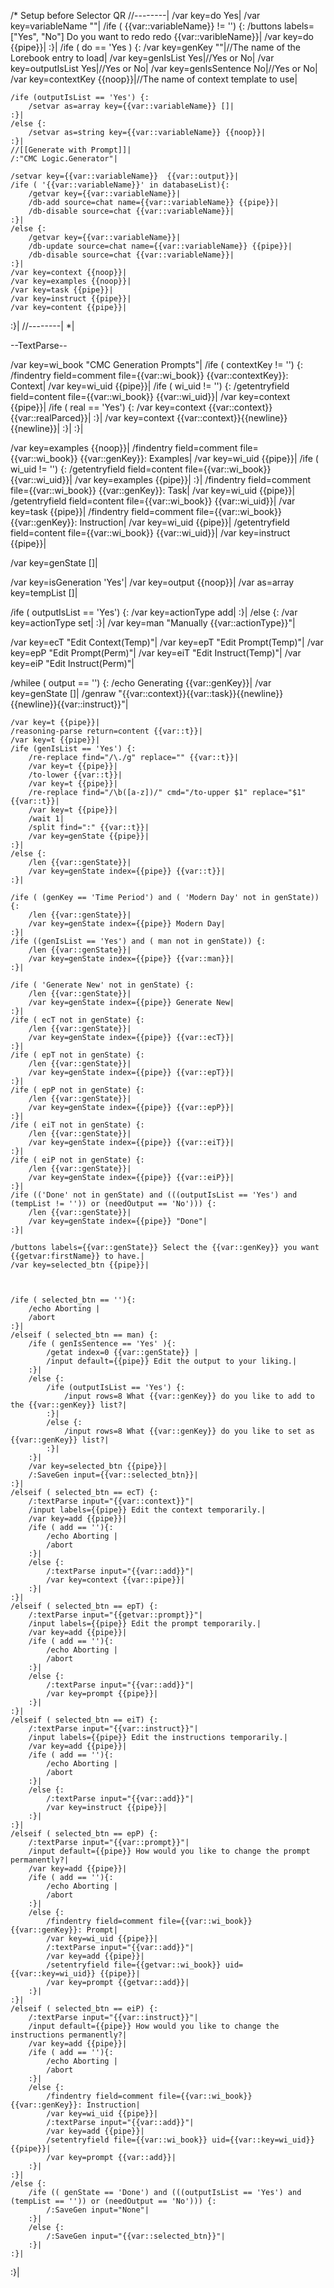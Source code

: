 /* Setup before Selector QR
//--------|
/var key=do Yes|
/var key=variableName ""|
/ife ( {{var::variableName}} != '') {:
	/buttons labels=["Yes", "No"] Do you want to redo redo {{var::varibleName}}|
	/var key=do {{pipe}}|
:}|
/ife ( do == 'Yes ) {:
	/var key=genKey ""|//The name of the Lorebook entry to load|
	/var key=genIsList Yes|//Yes or No|
	/var key=outputIsList Yes|//Yes or No|
	/var key=genIsSentence No|//Yes or No|
	/var key=contextKey {{noop}}|//The name of context template to use|
	
	
	/ife (outputIsList == 'Yes') {:
		/setvar as=array key={{var::variableName}} []|
	:}|
	/else {:
		/setvar as=string key={{var::variableName}} {{noop}}|
	:}|
	//[[Generate with Prompt]]|
	/:"CMC Logic.Generator"|
	
	/setvar key={{var::variableName}}  {{var::output}}|
	/ife ( '{{var::variableName}}' in databaseList){:
		/getvar key={{var::variableName}}|
		/db-add source=chat name={{var::variableName}} {{pipe}}|
		/db-disable source=chat {{var::variableName}}|
	:}|
	/else {:
		/getvar key={{var::variableName}}|
		/db-update source=chat name={{var::variableName}} {{pipe}}|
		/db-disable source=chat {{var::variableName}}|
	:}|
	/var key=context {{noop}}|
	/var key=examples {{noop}}|
	/var key=task {{pipe}}|
	/var key=instruct {{pipe}}|
	/var key=content {{pipe}}|
:}|
//--------|
*|

--TextParse--

/var key=wi_book "CMC Generation Prompts"|
/ife ( contextKey != '') {:
	/findentry field=comment file={{var::wi_book}} {{var::contextKey}}: Context|
	/var key=wi_uid {{pipe}}|
	/ife ( wi_uid != '') {:
		/getentryfield field=content file={{var::wi_book}} {{var::wi_uid}}|
		/var key=context {{pipe}}|
		/ife ( real == 'Yes') {:
			/var key=context {{var::context}}{{var::realParced}}|
		:}|
		/var key=context {{var::context}}{{newline}}{{newline}}|
	:}|
:}|

/var key=examples {{noop}}|
/findentry field=comment file={{var::wi_book}} {{var::genKey}}: Examples|
/var key=wi_uid {{pipe}}|
/ife ( wi_uid != '') {:
	/getentryfield field=content file={{var::wi_book}} {{var::wi_uid}}|
	/var key=examples {{pipe}}|
:}|
/findentry field=comment file={{var::wi_book}} {{var::genKey}}: Task|
/var key=wi_uid {{pipe}}|
/getentryfield field=content file={{var::wi_book}} {{var::wi_uid}}|
/var key=task {{pipe}}|
/findentry field=comment file={{var::wi_book}} {{var::genKey}}: Instruction|
/var key=wi_uid {{pipe}}|
/getentryfield field=content file={{var::wi_book}} {{var::wi_uid}}|
/var key=instruct {{pipe}}|

/var key=genState []|

/var key=isGeneration 'Yes'|
/var key=output {{noop}}|
/var as=array key=tempList []|

/ife ( outputIsList == 'Yes') {:
	/var key=actionType add|
:}|
/else {:
	/var key=actionType set|
:}|
/var key=man "Manually {{var::actionType}}"|

/var key=ecT "Edit Context(Temp)"|
/var key=epT "Edit Prompt(Temp)"|
/var key=epP "Edit Prompt(Perm)"|
/var key=eiT "Edit Instruct(Temp)"|
/var key=eiP "Edit Instruct(Perm)"|

/whilee ( output == '') {:
	/echo Generating {{var::genKey}}|
	/var key=genState []|
	/genraw "{{var::context}}{{var::task}}{{newline}}{{newline}}{{var::instruct}}"|

	/var key=t {{pipe}}|
	/reasoning-parse return=content {{var::t}}|
	/var key=t {{pipe}}|
	/ife (genIsList == 'Yes') {:
		/re-replace find="/\./g" replace="" {{var::t}}|
		/var key=t {{pipe}}|
		/to-lower {{var::t}}|
		/var key=t {{pipe}}|
		/re-replace find="/\b([a-z])/" cmd="/to-upper $1" replace="$1" {{var::t}}|
		/var key=t {{pipe}}|
		/wait 1|
		/split find=":" {{var::t}}|
		/var key=genState {{pipe}}|
	:}|
	/else {:
		/len {{var::genState}}|
		/var key=genState index={{pipe}} {{var::t}}|
	:}|

	/ife ( (genKey == 'Time Period') and ( 'Modern Day' not in genState)) {:
		/len {{var::genState}}|
		/var key=genState index={{pipe}} Modern Day|
	:}|
	/ife ((genIsList == 'Yes') and ( man not in genState)) {:
		/len {{var::genState}}|
		/var key=genState index={{pipe}} {{var::man}}|
	:}|

	/ife ( 'Generate New' not in genState) {:
		/len {{var::genState}}|
		/var key=genState index={{pipe}} Generate New|
	:}|
	/ife ( ecT not in genState) {:
		/len {{var::genState}}|
		/var key=genState index={{pipe}} {{var::ecT}}|
	:}|
	/ife ( epT not in genState) {:
		/len {{var::genState}}|
		/var key=genState index={{pipe}} {{var::epT}}|
	:}|
	/ife ( epP not in genState) {:
		/len {{var::genState}}|
		/var key=genState index={{pipe}} {{var::epP}}|
	:}|
	/ife ( eiT not in genState) {:
		/len {{var::genState}}|
		/var key=genState index={{pipe}} {{var::eiT}}|
	:}|
	/ife ( eiP not in genState) {:
		/len {{var::genState}}|
		/var key=genState index={{pipe}} {{var::eiP}}|
	:}|
	/ife (('Done' not in genState) and (((outputIsList == 'Yes') and (tempList != '')) or (needOutput == 'No'))) {:
		/len {{var::genState}}|
		/var key=genState index={{pipe}} "Done"|
	:}|
  
	/buttons labels={{var::genState}} Select the {{var::genKey}} you want {{getvar:firstName}} to have.|
	/var key=selected_btn {{pipe}}|



	/ife ( selected_btn == ''){:
		/echo Aborting |
		/abort
	:}|
	/elseif ( selected_btn == man) {:
		/ife ( genIsSentence == 'Yes' ){:
			/getat index=0 {{var::genState}} |
			/input default={{pipe}} Edit the output to your liking.|
		:}|
		/else {:
			/ife (outputIsList == 'Yes') {:
				/input rows=8 What {{var::genKey}} do you like to add to the {{var::genKey}} list?|
			:}|
			/else {:
				/input rows=8 What {{var::genKey}} do you like to set as {{var::genKey}} list?|
			:}|
		:}|
		/var key=selected_btn {{pipe}}|
		/:SaveGen input={{var::selected_btn}}|
	:}|
	/elseif ( selected_btn == ecT) {:
	    /:textParse input="{{var::context}}"|
	    /input labels={{pipe}} Edit the context temporarily.|
	    /var key=add {{pipe}}|
	    /ife ( add == ''){:
			/echo Aborting |
			/abort
		:}|
	    /else {:
			/:textParse input="{{var::add}}"|
			/var key=context {{var::pipe}}|
		:}|
	:}|
	/elseif ( selected_btn == epT) {:
	    /:textParse input="{{getvar::prompt}}"|
	    /input labels={{pipe}} Edit the prompt temporarily.|
	    /var key=add {{pipe}}|
	    /ife ( add == ''){:
			/echo Aborting |
			/abort
		:}|
	    /else {:
			/:textParse input="{{var::add}}"|
			/var key=prompt {{pipe}}|
		:}|
	:}|
	/elseif ( selected_btn == eiT) {:
	    /:textParse input="{{var::instruct}}"|
	    /input labels={{pipe}} Edit the instructions temporarily.|
	    /var key=add {{pipe}}|
	    /ife ( add == ''){:
			/echo Aborting |
			/abort
		:}|
		/else {:
			/:textParse input="{{var::add}}"|
			/var key=instruct {{pipe}}|
		:}|
	:}|
	/elseif ( selected_btn == epP) {:
		/:textParse input="{{var::prompt}}"|
	    /input default={{pipe}} How would you like to change the prompt permanently?|
	    /var key=add {{pipe}}|
	    /ife ( add == ''){:
			/echo Aborting |
			/abort
	    :}|
	    /else {:
			/findentry field=comment file={{var::wi_book}} {{var::genKey}}: Prompt|
			/var key=wi_uid {{pipe}}|
			/:textParse input="{{var::add}}"|
			/var key=add {{pipe}}|
			/setentryfield file={{getvar::wi_book}} uid={{var::key=wi_uid}} {{pipe}}|
			/var key=prompt {{getvar::add}}|
		:}|
	:}|
	/elseif ( selected_btn == eiP) {:
		/:textParse input="{{var::instruct}}"|
	    /input default={{pipe}} How would you like to change the instructions permanently?|
	    /var key=add {{pipe}}|
	    /ife ( add == ''){:
			/echo Aborting |
			/abort
	    :}|
	    /else {:
			/findentry field=comment file={{var::wi_book}} {{var::genKey}}: Instruction|
			/var key=wi_uid {{pipe}}|
			/:textParse input="{{var::add}}"|
			/var key=add {{pipe}}|
			/setentryfield file={{var::wi_book}} uid={{var::key=wi_uid}} {{pipe}}|
			/var key=prompt {{var::add}}|
	    :}|
	:}|
	/else {:
		/ife (( genState == 'Done') and (((outputIsList == 'Yes') and (tempList == '')) or (needOutput == 'No'))) {:
			/:SaveGen input="None"|
		:}|
		/else {:
			/:SaveGen input="{{var::selected_btn}}"|
		:}|
	:}|
:}|